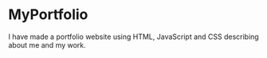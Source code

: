 # MyPortfolio
I have made a portfolio website using HTML, JavaScript and CSS describing  about me and my work.
